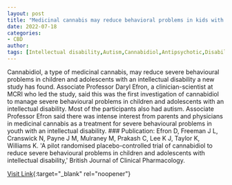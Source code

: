 ```yaml
---
layout: post
title: "Medicinal cannabis may reduce behavioral problems in kids with intellectual disabilities"
date: 2022-07-18
categories:
- CBD
author: 
tags: [Intellectual disability,Autism,Cannabidiol,Antipsychotic,Disability,Medical cannabis,Adverse effect,Mental disorder,Medicine,Health,Mental and behavioural disorders,Mental health,Human diseases and disorders,Medical specialties,Clinical medicine,Diseases and disorders,Health care,Health sciences]
---
```



Cannabidiol, a type of medicinal cannabis, may reduce severe behavioural problems in children and adolescents with an intellectual disability a new study has found. Associate Professor Daryl Efron, a clinician-scientist at MCRI who led the study, said this was the first investigation of cannabidiol to manage severe behavioural problems in children and adolescents with an intellectual disability. Most of the participants also had autism. Associate Professor Efron said there was intense interest from parents and physicians in medicinal cannabis as a treatment for severe behavioural problems in youth with an intellectual disability. ###  Publication: Efron D, Freeman J L, Cranswick N, Payne J M, Mulraney M, Prakash C, Lee K J, Taylor K, Williams K. 'A pilot randomised placebo-controlled trial of cannabidiol to reduce severe behavioural problems in children and adolescents with intellectual disability,' British Journal of Clinical Pharmacology.

[Visit Link](https://www.eurekalert.org/news-releases/501166){:target="_blank" rel="noopener"}


